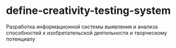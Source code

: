 # define-creativity-testing-system
Разработка информационной системы выявления и анализа способностей к изобретательской деятельности и творческому потенциалу
